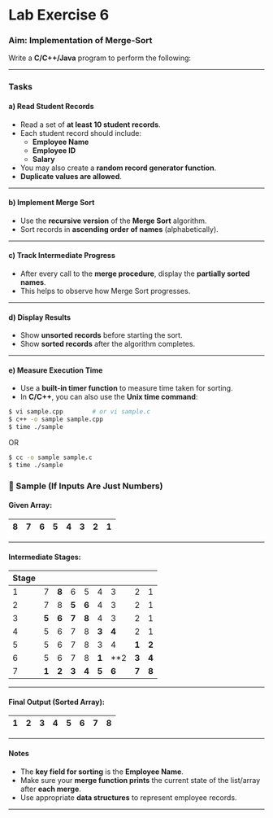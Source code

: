 # Lab Exercise 6  

### Aim: Implementation of Merge-Sort

Write a **C/C++/Java** program to perform the following:

---

###  Tasks

#### a) Read Student Records
- Read a set of **at least 10 student records**.
- Each student record should include:
  - **Employee Name**
  - **Employee ID**
  - **Salary**
- You may also create a **random record generator function**.
- **Duplicate values are allowed**.

---

#### b) Implement Merge Sort
- Use the **recursive version** of the **Merge Sort** algorithm.
- Sort records in **ascending order of names** (alphabetically).

---

#### c) Track Intermediate Progress
- After every call to the **merge procedure**, display the **partially sorted names**.
- This helps to observe how Merge Sort progresses.

---

#### d) Display Results
- Show **unsorted records** before starting the sort.
- Show **sorted records** after the algorithm completes.

---

#### e) Measure Execution Time
- Use a **built-in timer function** to measure time taken for sorting.
- In **C/C++**, you can also use the **Unix time command**:

```bash
$ vi sample.cpp        # or vi sample.c
$ c++ -o sample sample.cpp
$ time ./sample
```
OR
```bash
$ cc -o sample sample.c
$ time ./sample
```

### 🧾 Sample (If Inputs Are Just Numbers)

#### Given Array:

| 8 | 7 | 6 | 5 | 4 | 3 | 2 | 1 |
|---|---|---|---|---|---|---|---|

---

#### Intermediate Stages:

| Stage |  |      |      |      |     |     |  |  |
|-------|---|-------|----|---|---|---|---|-----------|
| 1     | 7 | **8** | 6 | 5 | 4 | 3 | 2 | 1       |
| 2     | 7 | 8 | **5** | **6** | 4 | 3 | 2 | 1       |
| 3     | **5** | **6** | **7** | **8** | 4 | 3 | 2 | 1       |
| 4     | 5 | 6 | 7 | 8 | **3** | **4** | 2 | 1       |
| 5     | 5 | 6 | 7 | 8 | 3 | 4 | **1** | **2**       |
| 6     | 5 | 6 | 7 | 8 | **1** | **2 | **3** | **4**      |
| 7     | **1** | **2** | **3** | **4** | **5** | **6** | **7** | **8**       |

---

#### Final Output (Sorted Array):

| 1 | 2 | 3 | 4 | 5 | 6 | 7 | 8 |
|---|---|---|---|---|---|---|---|

---

####  Notes

- The **key field for sorting** is the **Employee Name**.
- Make sure your **merge function prints** the current state of the list/array after **each merge**.
- Use appropriate **data structures** to represent employee records.

---
